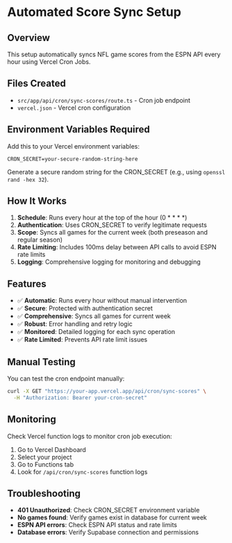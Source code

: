 # Automated Score Sync Setup

## Overview

This setup automatically syncs NFL game scores from the ESPN API every hour using Vercel Cron Jobs.

## Files Created

- `src/app/api/cron/sync-scores/route.ts` - Cron job endpoint
- `vercel.json` - Vercel cron configuration

## Environment Variables Required

Add this to your Vercel environment variables:

```
CRON_SECRET=your-secure-random-string-here
```

Generate a secure random string for the CRON_SECRET (e.g., using `openssl rand -hex 32`).

## How It Works

1. **Schedule**: Runs every hour at the top of the hour (0 \* \* \* \*)
2. **Authentication**: Uses CRON_SECRET to verify legitimate requests
3. **Scope**: Syncs all games for the current week (both preseason and regular season)
4. **Rate Limiting**: Includes 100ms delay between API calls to avoid ESPN rate limits
5. **Logging**: Comprehensive logging for monitoring and debugging

## Features

- ✅ **Automatic**: Runs every hour without manual intervention
- ✅ **Secure**: Protected with authentication secret
- ✅ **Comprehensive**: Syncs all games for current week
- ✅ **Robust**: Error handling and retry logic
- ✅ **Monitored**: Detailed logging for each sync operation
- ✅ **Rate Limited**: Prevents API rate limit issues

## Manual Testing

You can test the cron endpoint manually:

```bash
curl -X GET "https://your-app.vercel.app/api/cron/sync-scores" \
  -H "Authorization: Bearer your-cron-secret"
```

## Monitoring

Check Vercel function logs to monitor cron job execution:

1. Go to Vercel Dashboard
2. Select your project
3. Go to Functions tab
4. Look for `/api/cron/sync-scores` function logs

## Troubleshooting

- **401 Unauthorized**: Check CRON_SECRET environment variable
- **No games found**: Verify games exist in database for current week
- **ESPN API errors**: Check ESPN API status and rate limits
- **Database errors**: Verify Supabase connection and permissions
